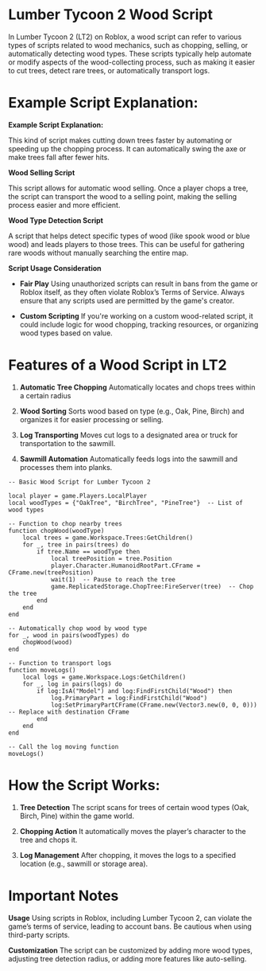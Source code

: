 # Lumber Tycoon 2 Wood Script


In Lumber Tycoon 2 (LT2) on Roblox, a wood script can refer to various types of scripts related to
wood mechanics, such as chopping, selling, or automatically detecting wood types. These scripts
typically help automate or modify aspects of the wood-collecting process, such as making it easier to
cut trees, detect rare trees, or automatically transport logs.

# Example Script Explanation:

**Example Script Explanation:**

This kind of script makes cutting down trees faster by automating or speeding up the chopping
process. It can automatically swing the axe or make trees fall after fewer hits.

**Wood Selling Script**

This script allows for automatic wood selling. Once a player chops a tree, the script can transport
the wood to a selling point, making the selling process easier and more efficient.

**Wood Type Detection Script**

A script that helps detect specific types of wood (like spook wood or blue wood) and leads
players to those trees. This can be useful for gathering rare woods without manually searching
the entire map.

**Script Usage Consideration**

- **Fair Play**  Using unauthorized scripts can result in bans from the game or Roblox itself, as they
often violate Roblox’s Terms of Service. Always ensure that any scripts used are permitted by the
game's creator.

- **Custom Scripting** If you're working on a custom wood-related script, it could include logic for
wood chopping, tracking resources, or organizing wood types based on value.

# Features of a Wood Script in LT2

1. **Automatic Tree Chopping** Automatically locates and chops trees within a certain radius
   
2. **Wood Sorting** Sorts wood based on type (e.g., Oak, Pine, Birch) and organizes it for easier
   processing or selling.
   
3. **Log Transporting** Moves cut logs to a designated area or truck for transportation to the
sawmill.

4. **Sawmill Automation** Automatically feeds logs into the sawmill and processes them into planks.




```
-- Basic Wood Script for Lumber Tycoon 2

local player = game.Players.LocalPlayer
local woodTypes = {"OakTree", "BirchTree", "PineTree"}  -- List of wood types

-- Function to chop nearby trees
function chopWood(woodType)
    local trees = game.Workspace.Trees:GetChildren()
    for _, tree in pairs(trees) do
        if tree.Name == woodType then
            local treePosition = tree.Position
            player.Character.HumanoidRootPart.CFrame = CFrame.new(treePosition)
            wait(1)  -- Pause to reach the tree
            game.ReplicatedStorage.ChopTree:FireServer(tree)  -- Chop the tree
        end
    end
end

-- Automatically chop wood by wood type
for _, wood in pairs(woodTypes) do
    chopWood(wood)
end

-- Function to transport logs
function moveLogs()
    local logs = game.Workspace.Logs:GetChildren()
    for _, log in pairs(logs) do
        if log:IsA("Model") and log:FindFirstChild("Wood") then
            log.PrimaryPart = log:FindFirstChild("Wood")
            log:SetPrimaryPartCFrame(CFrame.new(Vector3.new(0, 0, 0)))  -- Replace with destination CFrame
        end
    end
end

-- Call the log moving function
moveLogs()
```


# How the Script Works:

1. **Tree Detection** The script scans for trees of certain wood types (Oak, Birch, Pine) within the
game world.

2. **Chopping Action** It automatically moves the player’s character to the tree and chops it.

3. **Log Management** After chopping, it moves the logs to a specified location (e.g., sawmill or
storage area).

# Important Notes

**Usage** Using scripts in Roblox, including Lumber Tycoon 2, can violate the game’s terms of
service, leading to account bans. Be cautious when using third-party scripts.

**Customization** The script can be customized by adding more wood types, adjusting tree
detection radius, or adding more features like auto-selling.

